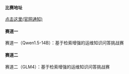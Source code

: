 #### 比赛地址

[点击这里(官网通知)](https://competition.aiops-challenge.com/home/competition)


#### 赛道一

赛道一（Qwen1.5-14B）：基于检索增强的运维知识问答挑战赛


#### 赛道二

赛道二（GLM4）：基于检索增强的运维知识问答挑战赛

